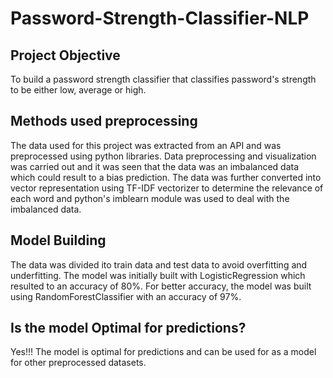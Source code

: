 # Password-Strength-Classifier-NLP

## Project Objective
To build a password strength classifier that classifies password's strength to be either low, average or high.

## Methods used preprocessing
The data used for this project was extracted from an API and was preprocessed using python libraries. 
Data preprocessing and visualization was carried out and it was seen that the data was an imbalanced data which could result to a bias prediction.
The data was further converted into vector representation using TF-IDF vectorizer to determine the relevance of each word and python's imblearn module was used 
to deal with the imbalanced data.

## Model Building
The data was divided ito train data and test data to avoid overfitting and underfitting.
The model was initially built with LogisticRegression which resulted to an accuracy of 80%.
For better accuracy, the model was built using RandomForestClassifier with an accuracy of 97%.

## Is the model Optimal for predictions?
Yes!!!
The model is optimal for predictions and can be used for as a model for other preprocessed datasets.
